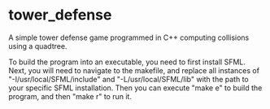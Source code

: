# tower_defense
A simple tower defense game programmed in C++ computing collisions using a quadtree.

To build the program into an executable, you need to first install SFML. Next, you will need
to navigate to the makefile, and replace all instances of "-I/usr/local/SFML/include" and
"-L/usr/local/SFML/lib" with the path to your specific SFML installation. Then you can
execute "make e" to build the program, and then "make r" to run it.
